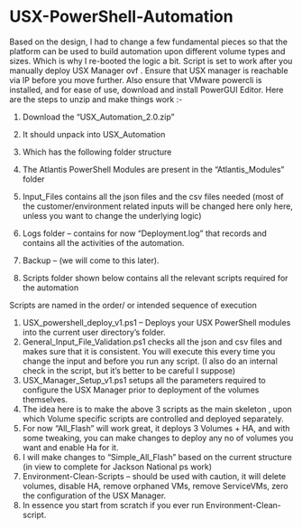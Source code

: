 # USX-PowerShell-Automation
Based on the design, I had to change a few fundamental pieces so that the platform can be used to build automation upon different volume types and sizes. Which is why I re-booted the logic a bit. 
Script is set to work after you manually deploy USX Manager ovf . Ensure that USX manager is reachable via IP before you move further.
Also ensure that VMware powercli is installed, and for ease of use, download and install PowerGUI Editor. 
Here are the steps to unzip and make things work :-

1.	Download the “USX_Automation_2.0.zip” 
2.	It should unpack into USX_Automation
3.	Which has the following folder structure
 
4.	The Atlantis PowerShell Modules are present in the “Atlantis_Modules” folder
5.	Input_Files contains all the json files and the csv files needed (most of the customer/environment related inputs will be changed here only here, unless you want to change the underlying logic)
6.	Logs folder – contains for now “Deployment.log” that records and contains all the activities of the automation. 
7.	Backup – (we will come to this later). 
8.	Scripts folder shown below contains all the relevant scripts required for the automation
 
Scripts are named in the order/ or intended sequence of execution
1.	USX_powershell_deploy_v1.ps1 – Deploys your USX PowerShell modules into the current user directory’s folder.
2.	General_Input_File_Validation.ps1 checks all the json and csv files and makes sure that it is consistent. You will execute this every time you change the input and before you run any script. (I also do an internal check in the script, but it’s better to be careful I suppose)
3.	USX_Manager_Setup_v1.ps1 setups all the parameters required to configure the USX Manager prior to deployment of the volumes themselves.
9.	The idea here is to make the above 3 scripts as the main skeleton , upon which Volume specific scripts are controlled and deployed separately.
10.	For now “All_Flash” will work great, it deploys 3 Volumes + HA, and with some tweaking, you can make changes to deploy any no of volumes you want and enable Ha for it. 
11.	I will make changes to “Simple_All_Flash” based on the current structure (in view to complete for Jackson National ps work) 
12.	Environment-Clean-Scripts – should be used with caution, it will delete volumes, disable HA, remove orphaned VMs, remove ServiceVMs, zero the configuration of the USX Manager. 
13.	In essence you start from scratch if you ever run Environment-Clean-script. 

